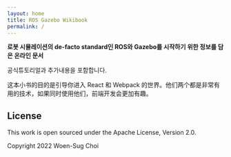 ```yaml
---
layout: home
title: ROS Gazebo Wikibook
permalink: /
---
```


**로봇 시뮬레이션의 de-facto standard인 ROS와 Gazebo를 시작하기 위한 정보를 담은 온라인 문서**

공식튜토리얼과 추가내용을 포함합니다.

这本小书的目的是引导你进入 React 和 Webpack 的世界。他们两个都是非常有用的技术，如果同时使用他们，前端开发会更加有趣。

## License

This work is open sourced under the Apache License, Version 2.0.

Copyright 2022 Woen-Sug Choi
